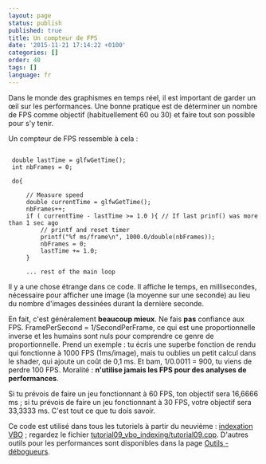 ```yaml
---
layout: page
status: publish
published: true
title: Un compteur de FPS
date: '2015-11-21 17:14:22 +0100'
categories: []
order: 40
tags: []
language: fr
---
```


Dans le monde des graphismes en temps réel, il est important de garder un œil sur les performances. Une bonne pratique est de déterminer un nombre de FPS comme objectif (habituellement 60 ou 30) et faire tout son possible pour s'y tenir.

Un compteur de FPS ressemble à cela :

```

 double lastTime = glfwGetTime();
 int nbFrames = 0;

 do{

     // Measure speed
     double currentTime = glfwGetTime();
     nbFrames++;
     if ( currentTime - lastTime >= 1.0 ){ // If last prinf() was more than 1 sec ago
         // printf and reset timer
         printf("%f ms/frame\n", 1000.0/double(nbFrames));
         nbFrames = 0;
         lastTime += 1.0;
     }

     ... rest of the main loop
```

Il y a une chose étrange dans ce code. Il affiche le temps, en millisecondes, nécessaire pour afficher une image (la moyenne sur une seconde) au lieu du nombre d'images dessinées durant la dernière seconde.

En fait, c'est généralement **beaucoup mieux**. Ne fais **pas** confiance aux FPS. FramePerSecond = 1/SecondPerFrame, ce qui est une proportionnelle inverse et les humains sont nuls pour comprendre ce genre de proportionnelle. Prend un exemple : tu écris une superbe fonction de rendu qui fonctionne à 1000 FPS (1ms/image), mais tu oublies un petit calcul dans le shader, qui ajoute un coût de 0,1 ms. Et bam, 1/0.0011 = 900, tu viens de perdre 100 FPS. Moralité : **n'utilise jamais les FPS pour des analyses de performances**.

Si tu prévois de faire un jeu fonctionnant à 60 FPS, ton objectif sera 16,6666 ms ; si tu prévois de faire un jeu fonctionnant à 30 FPS, votre objectif sera 33,3333 ms. C'est tout ce que tu dois savoir.

Ce code est utilisé dans tous les tutoriels à partir du neuvième : [indexation VBO]({{site.baseurl}}/fr/intermediate-tutorials/tutorial-9-vbo-indexing/) ; regardez le fichier [tutorial09_vbo_indexing/tutorial09.cpp](https://github.com/opengl-tutorials/ogl/blob/master/tutorial09_vbo_indexing/tutorial09.cpp#L142). D'autres outils pour les performances sont disponibles dans la page [Outils - débogueurs]({{site.baseurl}}/miscellaneous/useful-tools-links/#debugging-tools).
